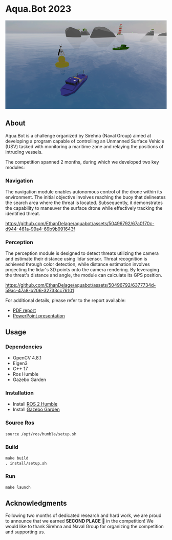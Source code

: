 # Aqua.Bot 2023

![](assets/aquabot_cover.png)

## About

Aqua.Bot is a challenge organized by Sirehna (Naval Group) aimed at developing a program capable of controlling an Unmanned Surface Vehicle (USV) tasked with monitoring a maritime zone and relaying the positions of intruding vessels.

The competition spanned 2 months, during which we developed two key modules:

### Navigation
The navigation module enables autonomous control of the drone within its environment. The initial objective involves reaching the buoy that delineates the search area where the threat is located. Subsequently, it demonstrates the capability to maneuver the surface drone while effectively tracking the identified threat.

https://github.com/EthanDelage/aquabot/assets/50496792/67a0170c-d944-461a-99a4-69b9b991643f



### Perception
The perception module is designed to detect threats utilizing the camera and estimate their distance using lidar sensor. Threat recognition is achieved through color detection, while distance estimation involves projecting the lidar's 3D points onto the camera rendering. By leveraging the threat's distance and angle, the module can calculate its GPS position.

https://github.com/EthanDelage/aquabot/assets/50496792/6377734d-59ac-47a8-b206-32733cc76101

For additional details, please refer to the report available:

- [PDF report](assets/report.pdf)
- [PowerPoint presentation](assets/presentation.pptx)

## Usage

### Dependencies

- OpenCV 4.8.1
- Eigen3
- C++ 17
- Ros Humble
- Gazebo Garden

### Installation

- Install [ROS 2 Humble](https://docs.ros.org/en/humble/Installation/Ubuntu-Install-Debians.html)
- Install [Gazebo Garden](https://gazebosim.org/docs/garden/install_ubuntu)

### Source Ros

```shell
source /opt/ros/humble/setup.sh
```

### Build

```shell
make build
. install/setup.sh
```

### Run

```shell
make launch
```

## Acknowledgments

Following two months of dedicated research and hard work, we are proud to announce that we earned **SECOND PLACE** 🥈 in the competition!
We would like to thank Sirehna and Naval Group for organizing the competition and supporting us. 
